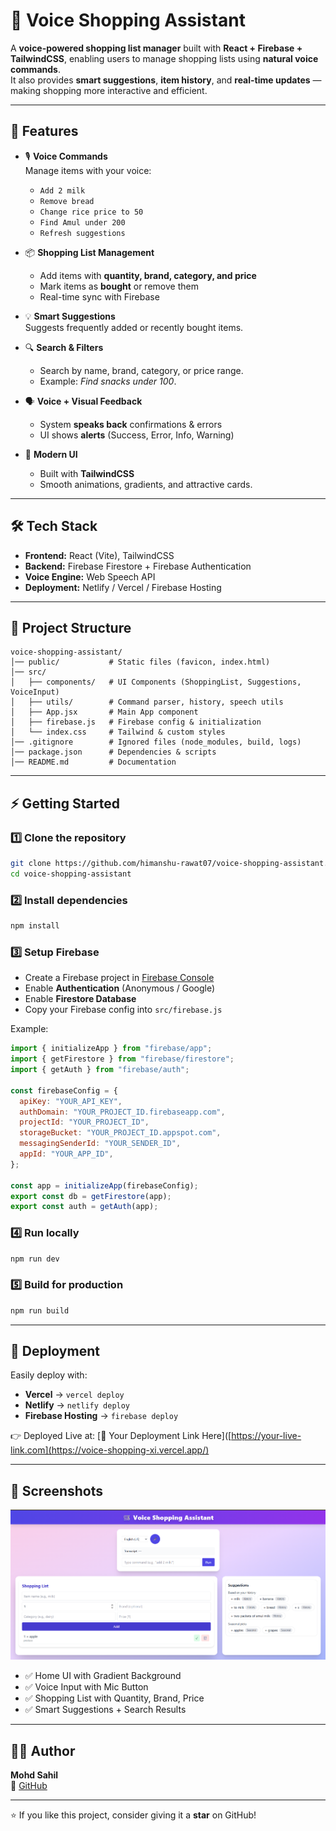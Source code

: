 # 🛒 Voice Shopping Assistant

A **voice-powered shopping list manager** built with **React + Firebase + TailwindCSS**, enabling users to manage shopping lists using **natural voice commands**.  
It also provides **smart suggestions**, **item history**, and **real-time updates** — making shopping more interactive and efficient.

---

## 🚀 Features

- 🎙️ **Voice Commands**  
  Manage items with your voice:
  - `Add 2 milk`
  - `Remove bread`
  - `Change rice price to 50`
  - `Find Amul under 200`
  - `Refresh suggestions`

- 📦 **Shopping List Management**  
  - Add items with **quantity, brand, category, and price**  
  - Mark items as **bought** or remove them  
  - Real-time sync with Firebase  

- 💡 **Smart Suggestions**  
  Suggests frequently added or recently bought items.

- 🔍 **Search & Filters**  
  - Search by name, brand, category, or price range.  
  - Example: *Find snacks under 100*.

- 🗣️ **Voice + Visual Feedback**  
  - System **speaks back** confirmations & errors  
  - UI shows **alerts** (Success, Error, Info, Warning)

- 🎨 **Modern UI**  
  - Built with **TailwindCSS**  
  - Smooth animations, gradients, and attractive cards.

---

## 🛠️ Tech Stack

- **Frontend:** React (Vite), TailwindCSS  
- **Backend:** Firebase Firestore + Firebase Authentication  
- **Voice Engine:** Web Speech API  
- **Deployment:** Netlify / Vercel / Firebase Hosting  

---

## 📂 Project Structure

```
voice-shopping-assistant/
│── public/           # Static files (favicon, index.html)
│── src/
│   ├── components/   # UI Components (ShoppingList, Suggestions, VoiceInput)
│   ├── utils/        # Command parser, history, speech utils
│   ├── App.jsx       # Main App component
│   ├── firebase.js   # Firebase config & initialization
│   └── index.css     # Tailwind & custom styles
│── .gitignore        # Ignored files (node_modules, build, logs)
│── package.json      # Dependencies & scripts
│── README.md         # Documentation
```

---

## ⚡ Getting Started

### 1️⃣ Clone the repository
```bash
git clone https://github.com/himanshu-rawat07/voice-shopping-assistant.git
cd voice-shopping-assistant
```

### 2️⃣ Install dependencies
```bash
npm install
```

### 3️⃣ Setup Firebase
- Create a Firebase project in [Firebase Console](https://console.firebase.google.com)  
- Enable **Authentication** (Anonymous / Google)  
- Enable **Firestore Database**  
- Copy your Firebase config into `src/firebase.js`  

Example:
```javascript
import { initializeApp } from "firebase/app";
import { getFirestore } from "firebase/firestore";
import { getAuth } from "firebase/auth";

const firebaseConfig = {
  apiKey: "YOUR_API_KEY",
  authDomain: "YOUR_PROJECT_ID.firebaseapp.com",
  projectId: "YOUR_PROJECT_ID",
  storageBucket: "YOUR_PROJECT_ID.appspot.com",
  messagingSenderId: "YOUR_SENDER_ID",
  appId: "YOUR_APP_ID",
};

const app = initializeApp(firebaseConfig);
export const db = getFirestore(app);
export const auth = getAuth(app);
```

### 4️⃣ Run locally
```bash
npm run dev
```

### 5️⃣ Build for production
```bash
npm run build
```

---

## 📢 Deployment

Easily deploy with:
- **Vercel** → `vercel deploy`  
- **Netlify** → `netlify deploy`  
- **Firebase Hosting** → `firebase deploy`  

👉 Deployed Live at: [🔗 Your Deployment Link Here]([https://your-live-link.com](https://voice-shopping-xi.vercel.app/)

---

## 📸 Screenshots 
![App Screenshot](https://raw.githubusercontent.com/himanshu-rawat07/voice-shopping-assistant/main/public/screenshots/app-preview.png)

- ✅ Home UI with Gradient Background  
- ✅ Voice Input with Mic Button  
- ✅ Shopping List with Quantity, Brand, Price  
- ✅ Smart Suggestions + Search Results  

---

## 👨‍💻 Author

**Mohd Sahil**  
🔗 [GitHub](https://github.com/mdsahil4)  

---

⭐ If you like this project, consider giving it a **star** on GitHub!
